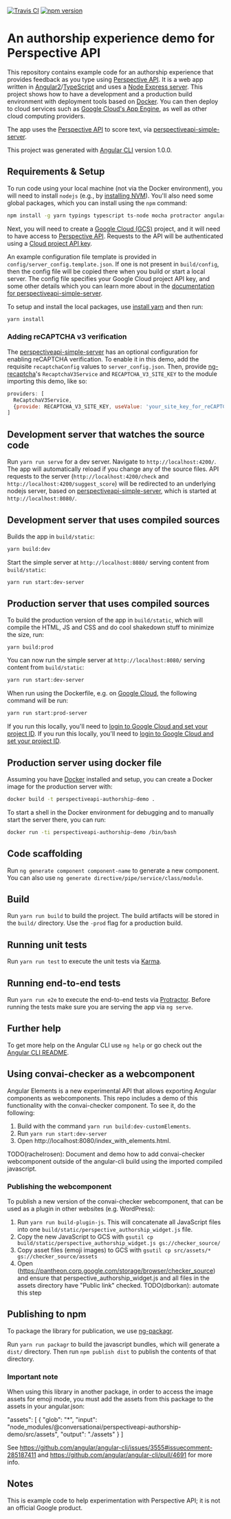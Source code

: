 [![Travis CI](https://travis-ci.org/conversationai/perspectiveapi-authorship-demo.svg?branch=master)](https://travis-ci.org/conversationai/perspectiveapi-authorship-demo) [![npm version](https://badge.fury.io/js/%40conversationai%2Fperspectiveapi-authorship-demo.svg)](https://badge.fury.io/js/%40conversationai%2Fperspectiveapi-authorship-demo)

# An authorship experience demo for Perspective API

This repository contains example code for an authorship experience that provides feedback as you type using [Perspective API](http://www.perspectiveapi.com/). It is a web app written in
[Angular2](https://angular.io/)/[TypeScript](https://www.typescriptlang.org/) and uses a [Node Express server](https://expressjs.com/). This project shows how to have a development and a production
build environment with deployment tools based on [Docker](https://www.docker.com/). You can then deploy to cloud services such as [Google Cloud's App Engine](https://cloud.google.com/appengine/),
as well as other cloud computing providers.

The app uses the [Perspective API](http://www.perspectiveapi.com/) to score text, via
[perspectiveapi-simple-server](https://github.com/conversationai/perspectiveapi-simple-server).

This project was generated with [Angular CLI](https://github.com/angular/angular-cli) version 1.0.0.

## Requirements & Setup

To run code using your local machine (not via the Docker
environment), you will need to install `nodejs` (e.g., by [installing NVM](https://github.com/creationix/nvm)).
You'll also need some global packages, which you can install using the `npm` command:

```bash
npm install -g yarn typings typescript ts-node mocha protractor angular-cli karma-cli
```

Next, you will need to create a
[Google Cloud (GCS)](http://cloud.google.com) project, and it will need to have access to [Perspective API](https://www.perspectiveapi.com). Requests to the API will be authenticated using a [Cloud project API key](https://support.google.com/cloud/answer/6158862?hl=en).

An example configuration file template is provided in `config/server_config.template.json`. If one is not present
in `build/config`, then the config file will be copied there when you build or start a local server. The config
file specifies your Google Cloud project API key, and some other details which you can learn more about in the
[documentation for perspectiveapi-simple-server](https://github.com/conversationai/perspectiveapi-simple-server/blob/master/README.md).

To setup and install the local packages, use [install yarn](https://yarnpkg.com/en/docs/install) and then run:

```bash
yarn install
```

### Adding reCAPTCHA v3 verification

The [perspectiveapi-simple-server](https://github.com/conversationai/perspectiveapi-simple-server) 
has an optional configuration for enabling reCAPTCHA verification. To enable it in this demo, add the 
requisite `recaptchaConfig` values to `server_config.json`. Then, provide [ng-recaptcha](https://github.com/DethAriel/ng-recaptcha)'s  `RecaptchaV3Service` and `RECAPTCHA_V3_SITE_KEY` to the module importing this demo, like so:

```js
providers: [ 
  ReCaptchaV3Service,
  {provide: RECAPTCHA_V3_SITE_KEY, useValue: 'your_site_key_for_reCAPTCHA_v3' },
]
```

## Development server that watches the source code

Run `yarn run serve` for a dev server. Navigate to `http://localhost:4200/`.
The app will automatically reload if you change any of the source files.
API requests to the server (`http://localhost:4200/check` and
`http://localhost:4200/suggest_score`) will be redirected to an underlying nodejs server,
based on [perspectiveapi-simple-server](https://github.com/conversationai/perspectiveapi-simple-server),
which is started at `http://localhost:8080/`.

## Development server that uses compiled sources

Builds the app in `build/static`:

```bash
yarn build:dev
```

Start the simple server at `http://localhost:8080/` serving content from `build/static`:

```bash
yarn run start:dev-server
```

## Production server that uses compiled sources

To build the production version of the app in `build/static`, which will compile the HTML, JS and CSS
and do cool shakedown stuff to minimize the size, run:

```
yarn build:prod
```

You can now run the simple server at `http://localhost:8080/` serving content from `build/static`:

```bash
yarn run start:dev-server
```

When run using the Dockerfile, e.g. on [Google Cloud](https://cloud.google.com/sdk/gcloud/), the following
command will be run:

```bash
yarn run start:prod-server
```

If you run this locally, you'll need to [login to Google Cloud and set your project ID](https://cloud.google.com/sdk/docs/initializing).
If you run this locally, you'll need to [login to Google Cloud and set your project ID](https://cloud.google.com/sdk/docs/initializing).

## Production server using docker file

Assuming you have [Docker](https://www.docker.com/) installed and setup, you can create a Docker image for the
production server with:

```bash
docker build -t perspectiveapi-authorship-demo .
```

To start a shell in the Docker environment for debugging and to manually start
the server there, you can run:

```bash
docker run -ti perspectiveapi-authorship-demo /bin/bash
```

## Code scaffolding

Run `ng generate component component-name` to generate a new component. You can also use `ng generate directive/pipe/service/class/module`.

## Build

Run `yarn run build` to build the project. The build artifacts will be stored in the `build/` directory. Use the
`-prod` flag for a production build.

## Running unit tests

Run `yarn run test` to execute the unit tests via [Karma](https://karma-runner.github.io).

## Running end-to-end tests

Run `yarn run e2e` to execute the end-to-end tests via [Protractor](http://www.protractortest.org/).
Before running the tests make sure you are serving the app via `ng serve`.

## Further help

To get more help on the Angular CLI use `ng help` or go check out the [Angular CLI README](https://github.com/angular/angular-cli/blob/master/README.md).

## Using convai-checker as a webcomponent

Angular Elements is a new experimental API that allows exporting Angular
components as webcomponents. This repo includes a demo of this functionality
with the convai-checker component. To see it, do the following:

1. Build with the command `yarn run build:dev-customElements`.
2. Run `yarn run start:dev-server`
3. Open http://localhost:8080/index_with_elements.html.

TODO(rachelrosen): Document and demo how to add convai-checker webcomponent outside of the angular-cli build using the imported compiled javascript.

### Publishing the webcomponent

To publish a new version of the convai-checker webcomponent, that can be used as a plugin in other websites (e.g. WordPress):
1. Run `yarn run build-plugin-js`.  This will concatenate all JavaScript files into one `build/static/perspective_authorship_widget.js` file.
2. Copy the new JavaScript to GCS with `gsutil cp build/static/perspective_authorship_widget.js gs://checker_source/`
3. Copy asset files (emoji images) to GCS with `gsutil cp src/assets/* gs://checker_source/assets`
4. Open (https://pantheon.corp.google.com/storage/browser/checker_source) and ensure that perspective_authorship_widget.js and all files in the assets directory have "Public link" checked.  TODO(dborkan): automate this step

## Publishing to npm

To package the library for publication, we use [ng-packagr](https://github.com/dherges/ng-packagr).

Run `yarn run packagr` to build the javascript bundles, which will generate a
`dist/` directory. Then run `npm publish dist` to publish the contents of that
directory.

### Important note

When using this library in another package, in order to access the image assets
for emoji mode, you must add the assets from this package to the assets in your
angular.json:

"assets": [
   {
     "glob": "*",
     "input": "node_modules/@conversationai/perspectiveapi-authorship-demo/src/assets",
     "output": "./assets"
   }
]

See https://github.com/angular/angular-cli/issues/3555#issuecomment-285187411
and https://github.com/angular/angular-cli/pull/4691 for more info.

## Notes

This is example code to help experimentation with Perspective API; it is not an official Google product.
